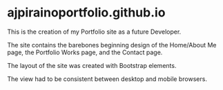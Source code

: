 # ajpirainoportfolio.github.io

This is the creation of my Portfolio site as a future Developer.

The site contains the barebones beginning design of the Home/About Me page, the Portfolio Works page, and the Contact page.

The layout of the site was created with Bootstrap elements.

The view had to be consistent between desktop and mobile browsers.
